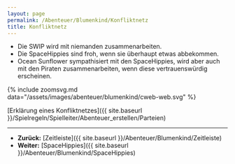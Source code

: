 ```yaml
---
layout: page
permalink: /Abenteuer/Blumenkind/Konfliktnetz
title: Konfliktnetz
---
```




- Die SWIP wird mit niemanden zusammenarbeiten.
- Die SpaceHippies sind froh, wenn sie überhaupt etwas abbekommen.
- Ocean Sunflower sympathisiert mit den SpaceHippies, wird aber auch mit den Piraten zusammenarbeiten, wenn diese vertrauenswürdig erscheinen.

{% include zoomsvg.md data="/assets/images/abenteuer/blumenkind/cweb-web.svg" %}

[Erklärung eines Konfliktnetzes]({{ site.baseurl }}/Spielregeln/Spielleiter/Abenteuer_erstellen/Parteien)

***

- **Zurück:** [Zeitleiste]({{ site.baseurl }}/Abenteuer/Blumenkind/Zeitleiste)
- **Weiter:** [SpaceHippies]({{ site.baseurl }}/Abenteuer/Blumenkind/SpaceHippies)
